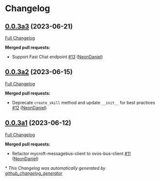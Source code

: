 # Changelog

## [0.0.3a3](https://github.com/NeonGeckoCom/skill-fallback_llm/tree/0.0.3a3) (2023-06-21)

[Full Changelog](https://github.com/NeonGeckoCom/skill-fallback_llm/compare/0.0.3a2...0.0.3a3)

**Merged pull requests:**

- Support Fast Chat endpoint [\#13](https://github.com/NeonGeckoCom/skill-fallback_llm/pull/13) ([NeonDaniel](https://github.com/NeonDaniel))

## [0.0.3a2](https://github.com/NeonGeckoCom/skill-fallback_llm/tree/0.0.3a2) (2023-06-15)

[Full Changelog](https://github.com/NeonGeckoCom/skill-fallback_llm/compare/0.0.3a1...0.0.3a2)

**Merged pull requests:**

- Deprecate `create_skill` method and update `__init__` for best practices [\#12](https://github.com/NeonGeckoCom/skill-fallback_llm/pull/12) ([NeonDaniel](https://github.com/NeonDaniel))

## [0.0.3a1](https://github.com/NeonGeckoCom/skill-fallback_llm/tree/0.0.3a1) (2023-06-12)

[Full Changelog](https://github.com/NeonGeckoCom/skill-fallback_llm/compare/0.0.2...0.0.3a1)

**Merged pull requests:**

- Refactor mycroft-messagebus-client to ovos-bus-client [\#11](https://github.com/NeonGeckoCom/skill-fallback_llm/pull/11) ([NeonDaniel](https://github.com/NeonDaniel))



\* *This Changelog was automatically generated by [github_changelog_generator](https://github.com/github-changelog-generator/github-changelog-generator)*
